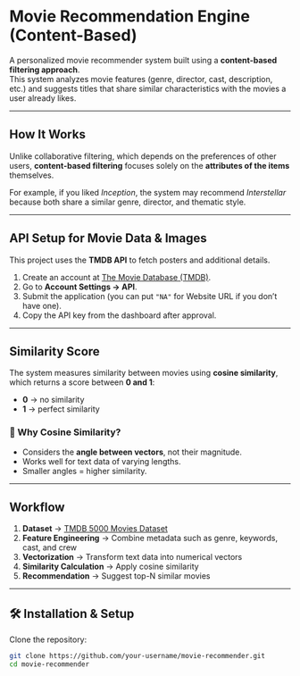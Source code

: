 # Movie Recommendation Engine (Content-Based)

A personalized movie recommender system built using a **content-based filtering approach**.  
This system analyzes movie features (genre, director, cast, description, etc.) and suggests titles that share similar characteristics with the movies a user already likes.

---

##  How It Works

Unlike collaborative filtering, which depends on the preferences of other users, **content-based filtering** focuses solely on the **attributes of the items** themselves.  

For example, if you liked *Inception*, the system may recommend *Interstellar* because both share a similar genre, director, and thematic style.

---

##  API Setup for Movie Data & Images

This project uses the **TMDB API** to fetch posters and additional details.  

1. Create an account at [The Movie Database (TMDB)](https://www.themoviedb.org/).  
2. Go to **Account Settings → API**.  
3. Submit the application (you can put `"NA"` for Website URL if you don’t have one).  
4. Copy the API key from the dashboard after approval.  

---

## Similarity Score

The system measures similarity between movies using **cosine similarity**, which returns a score between **0 and 1**:  

- **0** → no similarity  
- **1** → perfect similarity  

### 🔹 Why Cosine Similarity?  
- Considers the **angle between vectors**, not their magnitude.  
- Works well for text data of varying lengths.  
- Smaller angles = higher similarity.  

---

##  Workflow

1. **Dataset** → [TMDB 5000 Movies Dataset](https://www.kaggle.com/tmdb/tmdb-movie-metadata)  
2. **Feature Engineering** → Combine metadata such as genre, keywords, cast, and crew  
3. **Vectorization** → Transform text data into numerical vectors  
4. **Similarity Calculation** → Apply cosine similarity  
5. **Recommendation** → Suggest top-N similar movies  

---

## 🛠️ Installation & Setup

Clone the repository:

```bash
git clone https://github.com/your-username/movie-recommender.git
cd movie-recommender
